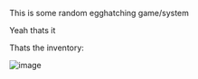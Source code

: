 This is some random egghatching game/system

Yeah thats it

Thats the inventory:

![image](https://github.com/user-attachments/assets/56629c80-0a04-487a-8128-38123b4c4268)
